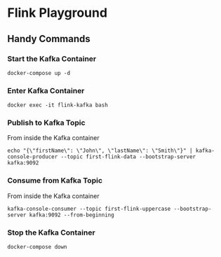 # Flink Playground

## Handy Commands

### Start the Kafka Container
```shell
docker-compose up -d
```

### Enter Kafka Container
```shell
docker exec -it flink-kafka bash
```

### Publish to Kafka Topic 
From inside the Kafka container
```shell
echo "{\"firstName\": \"John\", \"lastName\": \"Smith\"}" | kafka-console-producer --topic first-flink-data --bootstrap-server kafka:9092
```

### Consume from Kafka Topic
From inside the Kafka container
```shell
kafka-console-consumer --topic first-flink-uppercase --bootstrap-server kafka:9092 --from-beginning
```

### Stop the Kafka Container
```shell
docker-compose down
```
